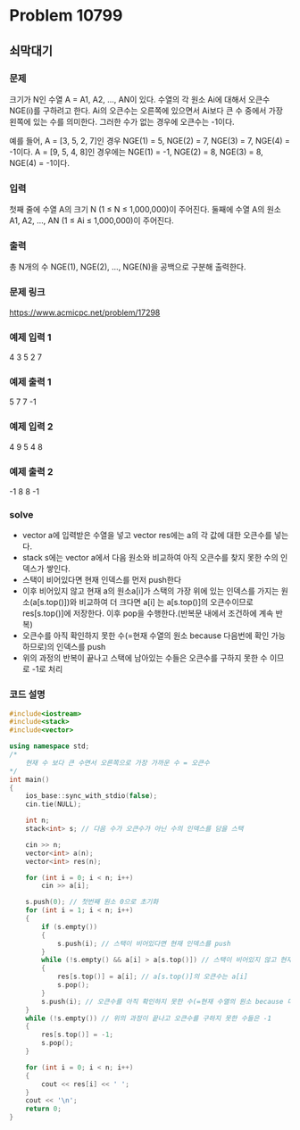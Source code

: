 # Problem 10799

## 쇠막대기

### 문제
크기가 N인 수열 A = A1, A2, ..., AN이 있다. 수열의 각 원소 Ai에 대해서 오큰수 NGE(i)를 구하려고 한다. Ai의 오큰수는 오른쪽에 있으면서 Ai보다 큰 수 중에서 가장 왼쪽에 있는 수를 의미한다. 그러한 수가 없는 경우에 오큰수는 -1이다.

예를 들어, A = [3, 5, 2, 7]인 경우 NGE(1) = 5, NGE(2) = 7, NGE(3) = 7, NGE(4) = -1이다. A = [9, 5, 4, 8]인 경우에는 NGE(1) = -1, NGE(2) = 8, NGE(3) = 8, NGE(4) = -1이다.

### 입력
첫째 줄에 수열 A의 크기 N (1 ≤ N ≤ 1,000,000)이 주어진다. 둘째에 수열 A의 원소 A1, A2, ..., AN (1 ≤ Ai ≤ 1,000,000)이 주어진다.

### 출력
총 N개의 수 NGE(1), NGE(2), ..., NGE(N)을 공백으로 구분해 출력한다.

### 문제 링크
<https://www.acmicpc.net/problem/17298>

### 예제 입력 1
4
3 5 2 7

### 예제 출력 1
5 7 7 -1

### 예제 입력 2
4
9 5 4 8

### 예제 출력 2
-1 8 8 -1

### solve
- vector a에 입력받은 수열을 넣고 vector res에는 a의 각 값에 대한 오큰수를 넣는다.
- stack s에는 vector a에서 다음 원소와 비교하여 아직 오큰수를 찾지 못한 수의 인덱스가 쌓인다.
- 스택이 비어있다면 현재 인덱스를 먼저 push한다
- 이후 비어있지 않고 현재 a의 원소a[i]가 스택의 가장 위에 있는 인덱스를 가지는 원소(a[s.top()])와 비교하여 더 크다면 a[i] 는 a[s.top()]의 오큰수이므로 res[s.top()]에 저장한다. 이후 pop을 수행한다.(반복문 내에서 조건하에 계속 반복)
-  오큰수를 아직 확인하지 못한 수(=현재 수열의 원소 because 다음번에 확인 가능하므로)의 인덱스를 push
- 위의 과정의 반복이 끝나고 스택에 남아있는 수들은 오큰수를 구하지 못한 수 이므로 -1로 처리

### 코드 설명
```C++
#include<iostream>
#include<stack>
#include<vector>

using namespace std;
/*
	현재 수 보다 큰 수면서 오른쪽으로 가장 가까운 수 = 오큰수
*/
int main()
{
	ios_base::sync_with_stdio(false);
	cin.tie(NULL);

	int n;
	stack<int> s; // 다음 수가 오큰수가 아닌 수의 인덱스를 담을 스택

	cin >> n;
	vector<int> a(n);
	vector<int> res(n);

	for (int i = 0; i < n; i++)
		cin >> a[i];

	s.push(0); // 첫번째 원소 0으로 초기화
	for (int i = 1; i < n; i++)
	{
		if (s.empty())
		{
			s.push(i); // 스택이 비어있다면 현재 인덱스를 push
		}
		while (!s.empty() && a[i] > a[s.top()]) // 스택이 비어있지 않고 현재 수열의 원소가 아직 오큰수를 구하지 못한 수보다 크면
		{
			res[s.top()] = a[i]; // a[s.top()]의 오큰수는 a[i]
			s.pop();
		}
		s.push(i); // 오큰수를 아직 확인하지 못한 수(=현재 수열의 원소 because 다음번에 확인 가능하므로)의 인덱스를 push
	}
	while (!s.empty()) // 위의 과정이 끝나고 오큰수를 구하지 못한 수들은 -1
	{
		res[s.top()] = -1;
		s.pop();
	}

	for (int i = 0; i < n; i++)
	{
		cout << res[i] << ' ';
	}
	cout << '\n';
	return 0;
}



```
